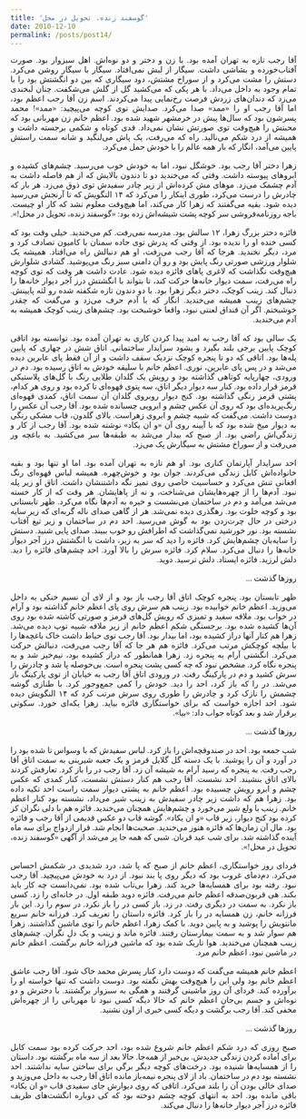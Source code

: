 ```yaml
---
title: 'گوسفند زنده، تحویل در محل'
date: 2010-12-10
permalink: /posts/post14/
---
```

<div align="justify" dir="rtl" style="font-family:vazir;">


آقا رجب تازه به تهران آمده بود. با زن و دختر و دو نوه‌اش. اهل سبزوار بود. صورت آفتاب‌خورده و بشاشی داشت. سیگار از لبش نمی‌افتاد. سیگار با سیگار روشن می‌کرد. دستش را مشت می‌کرد و از سوراخ مشتش، دود سیگاری که بین دو انگشتش بود را با تمام وجود به داخل می‌داد. با هر پکی که می‌کشید گل از گلش می‌شکفت. چنان لبخندی می‌زد که دندان‌های زردش فرصت رخ‌نمایی پیدا می‌کردند. اسم زن آقا رجب اعظم بود، اما آقا رجب او را «ممد» صدا می‌کرد. صدایش توی کوچه می‌پیچید: «ممد»! محمد پسرشون بود که سال‌ها پیش در خرمشهر شهید شده بود. اعظم خانم زن مهربانی بود که محبتش را هیچ‌وقت توی صورتش نشان نمی‌داد. قدی کوتاه و شکمی برجسته داشت و همیشه از درد شکم می‌نالید. راه که می‌رفت، یک پاش می‌لنگید و شانه سمت راستش پایین می‌آمد، انگار که بار همه عالم را با خودش حمل می‌کرد.<br>
<br>
زهرا دختر آقا رجب بود. خوشگل نبود،‌ اما به خودش خوب می‌رسید. چشم‌های کشیده و ابروهای پیوسته داشت. وقتی که می‌خندید دو تا دندون بالایش که از هم فاصله داشت به آدم چشمک می‌زد. موهای مش کرده‌اش از زیر چادر سفیدش توی ذوق می‌زد. هر بار که چادرش را درست می‌کرد، طوری اینکار را می‌کرد که ۱۴ النگویش که تا آرنجش می‌رسید دیده شود. ‌بقیه می‌گفتند که زهرا کار می‌کند، اما هیچ‌وقت معلوم نشد که ‌کار او چیست. باجه روزنامه‌فروشی سر کوچه پشت شیشه‌اش زده بود: «گوسفند زنده، تحویل در محل!».<br>
<br>
فائزه دختر بزرگ زهرا، ۱۲ سالش بود. مدرسه نمی‌رفت. کم می‌خندید. خیلی وقت بود که کسی خنده او را ندیده بود. از وقتی که پدرش توی جاده سمنان با کامیون تصادف کرد و مرد، دیگر نخندید. هرجا که آقا رجب می‌رفت، او هم دنبالش راه می‌افتاد. همیشه یک شلوار ورزشی صورتی رنگ پایش بود و رو آن دامنی سبز رنگ می‌پوشید. گشادی شلوارش هیچ‌وقت نگذاشت که لاغری پاهای فائزه دیده شود. عادت داشت هر وقت که توی کوچه راه می‌رفت، سمت دیوار خانه‌ها حرکت کند، تا بتواند با انگشتش درز آجر دیوار خانه‌ها را دنبال کند. زینب کوچک، دختر دیگر زهرا بود. با دو دندون تازه شکفته شده رو لثه پایینش. چشم‌های زینب همیشه می‌خندید. انگار که با آدم حرف می‌زد و می‌گفت که چقدر خوشبختم. اگر آن قنداق لعنتی نبود، واقعا خوشبخت بود. چشم‌های زینب کوچک همیشه به آدم می‌خندید.<br>
<br>
یک سالی بود که آقا رجب به امید پیدا کردن کاری به تهران آمده بود. توانسته بود اتاقی کوچک پایین برجی بلند بگیرد و بشود سرایدار ساختمانی. اتاق شش در چهاری که پایین پله‌ها بود. اتاقی که دو تا پنجره کوچک نزدیک سقف داشت و از آن فقط پای عابرین دیده می‌شد و در پس پای عابرین، نوری. اعظم خانم با سلیقه خودش به اتاق رسیده بود. دم در ورودی، چهارپایه کوتاهی گذاشته بود و رویش یک گلدان طلایی رنگ با گل‌های پلاستیکی قرمز قرار داده بود. کنار سه دیوار دیگر اتاق، سه پتوی قهوه‌ای تا کرده بود و روی هر کدام، پشتی قرمز رنگی گذاشته بود. کنج دیوار روبروی گلدان آن سمت اتاق، کمدی قهوه‌ای رنگ‌پریده‌ای بود که روی آن عکس چشم و ابرویی چسبانده شده بود. آقا رجب آن عکس را دوست داشت. می‌گفت که شبیه چشم و ابروی زهراست. بالای گلدون، قاب مشکی رنگی به دیوار میخ شده بود که با آیینه روی آن «و ان یکاد» نوشته شده بود. آقا رجب از کار و زندگی‌اش راضی بود. از صبح که بیدار می‌شد به طبقه‌ها سر می‌کشید. به باغچه ور می‌رفت و از سوراخ مشتش به سیگارش پک می‌زد.<br>
<br>
احد سرایدار آپارتمان کناری بود. او هم تازه به تهران آمده بود. اما او تنها بود و بقیه خانواده‌اش کابل زندگی می‌کردند. جوان بود و خوش‌چهره. همیشه لباس قهوه‌ای رنگ افغانی تنش می‌کرد و حساسیت خاصی روی تمیز نگه داشتنشان داشت. اتاق او زیر پله نبود. آدم‌ها را از چهره‌هایشان می‌شناخت، و نه از پاهایشان. هر وقت که از کار خسته می‌شد می‌آمد و دم در ساختمان می‌نشست و خیره به آدم‌ها نگاه می‌کرد. ظهر تابستانی بود و کوچه خلوت بود. رهگذری دیده نمی‌شد. هر از گاهی صدای ناله گربه‌ای که زیر سایه درختی در حال چرت‌زدن بود به گوش می‌رسید. احد دم در ساختمان و زیر تیغ آفتاب نشسته بود. نور خورشید نمی‌گذاشت که اطرافش رو خوب ببیند. صدای پایی شنید. دستش را سایه‌بان چشم‌هایش کرد. فائزه را دید که سر به زیر، داشت با انگشتش درز آجر دیوار خانه‌ها را دنبال می‌کرد. سلام کرد. فائزه سرش را بالا آورد. احد چشم‌های فائزه را دید. دلش لرزید. فائزه ایستاد. دلش ترسید. دوید.<br>
<br>
روزها گذشت ...<br>
<br>
ظهر تابستان بود. پنجره کوچک اتاق آقا رجب باز بود و از لای آن نسیم خنکی به داخل می‌وزید. اعظم خانم خوابیده بود. زینب هم سرش روی پای اعظم خانم گذاشته بود و آرام در خواب بود. ملافه سفید و تمیزی که رویش گل‌های قرمز و صورتی کاشته شده بود روی آن‌ها کشیده شده بود. برجستگی شکم اعظم خانم از زیر ملافه شبیه توپ دیده می‌شد. زهرا هم کنار آنها دراز کشیده بود، اما بیدار بود. آقا رجب توی حیاط داشت خاک باغچه‌ها را با بیلچه کوچکش مرتب می‌کرد. فائزه هم هر جا که آقا رجب می‌رفت، دنبالش حرکت می‌کرد. انگشتی آرام به پنجره زد. زهرا همانطور که دراز کشیده بود، نیم‌خیز شد و به پنجره نگاه کرد. مشخص نبود که چه کسی پشت پنجره‌ است. بی‌حوصله پا شد و چادرش را سرش کشید و دم در پارکینگ رفت. در ورودی اتاق آقا رجب به خیابان از توی پارکینگ باز می‌شد. در را که باز کرد، احد را دید. خودش را کمی جمع‌وجور کرد. با طنازی  گوشه چشمش را نازک کرد و چادرش را طوری روی سرش مرتب کرد که ۱۴ النگویش دیده شود. احد اجازه خواست که برای خواستگاری فائزه بیاید. زهرا یکه‌ای خورد. سکوتی برقرار شد و بعد کوتاه جواب داد: «بیا».<br>
<br>
روزها گذشت ...<br>
<br>
شب جمعه بود. احد در صندوقچه‌اش را باز کرد. لباس سفیدش که با وسواس تا شده بود را در آورد و آن را پوشید. با یک دسته گل گلایل قرمز و یک جعبه شیرینی به سمت اتاق آقا رجب رفت. به پنجره که رسید آرام به شیشه آن زد. آقا رجب در را باز کرد. تعارفش کردند بالای اتاق بنشیند. احد نشست. آقا رجب هم کنار دستش نشست، کنار کمدی که عکس چشم و ابرو رویش چسبیده بود. اعظم خانم به پشتی دیوار سمت راست احد تکیه داده بود. زهرا هم که داشت زیر چادر سفیدش به زینب شیر می‌داد، نشسته بود کنار اعظم خانم. زینب با ولع شیر می‌خورد و چشم‌هایش همچنان می‌خندید. فائزه هم با دلی نگران کز کرده بود کنج دیوار، زیر قاب «و ان یکاد». گوشه قاب دو عکس قدیمی از آقا رجب و فائزه بود. مال آن زمان‌ها که فائزه هنوز می‌خندید. صحبت‌ها انجام شد. قرار ازدواج برای سه ماه آینده گذاشته شد. برای شب عید قربان. شبی که همه جا پر می‌شد از آگهی «گوسفند زنده، تحویل در محل!».<br>
<br>
فردای روز خواستگاری، اعظم خانم از صبح که پا شد، درد شدیدی در شکمش احساس می‌کرد. دم‌دمای غروب بود که دیگر روی پا بند نبود. از درد به خودش می‌پیچید. آقا رجب نبود. رفته بود برای همسایه‌ها خرید کند. زهرا بی‌تاب شده بود. نمی‌دانست چه کار باید بکند. هی قربون‌صدقه اعظم خانم می‌رفت. فائزه دوید طبقه اول. در خانه‌ای را زد. کسی باز نکرد. به سمت در دیگری رفت. در زد. باز کسی در را باز نکرد. در سوم را زد. این بار فرزانه خانم، زن همسایه در را باز کرد. فائزه داستان را تعریف کرد. فرزانه خانم سریع مانتویش را پوشید و به پایین دوید. با کمک زهرا، اعظم خانم را توی ماشین گذاشتند. زهرا هم سوار شد و به سمت بیمارستان رفتند. فائزه ماند و زینب و یک دل نگران. چشم‌های زینب همچنان می‌خندید. هوا تاریک شده بود که ماشین فرزانه خانم برگشت. اعظم خانم در ماشین نبود. اعظم خانم مرد.<br>
<br>
اعظم خانم همیشه می‌گفت که دوست دارد کنار پسرش محمد خاک شود. آقا رجب عاشق اعظم خانم بود ولی این را هیچ‌وقت بهش نگفته بود. دوست داشت که تنها خواسته او را برآورده کند. فردای آن روز ماشینی گرفتند و همگی به سبزوار برگشتند. با دخترش و دو نوه‌اش و جسم بی‌جان اعظم خانم که حالا دیگه کسی نبود تا مهربانی را از چهره‌اش مخفی کند. آقا رجب برگشت و دیگه کسی خبری از اون نشنید.<br>
<br>
روزها گذشت ...<br>
<br>
صبح روزی که درد شکم اعظم خانم شروع شده بود، احد حرکت کرده بود سمت کابل برای آماده کردن زندگی جدیدش. بی‌خبر از همه‌جا. حالا بعد از سه ماه برگشته بود. داستان را از همسایه‌ها شنیده بود. درخت‌های کوچه دیگر برگی برای ساختن سایه نداشتند. احد نشسته بود دم در ساختمان. باد از لای پنجره نیمه‌باز مانده اتاق آقا رجب به داخل می‌وزید و صدای خالی بودن آن را بلند می‌کرد. اتاقی که روی دیوارش جای سفیدی قاب «و ان یکاد» باقی مانده بود. احد به انتهای کوچه چشم دوخته بود که کی دوباره انگشت‌های ظریف فائزه درز آجر دیوار خانه‌ها را دنبال می‌کند.

</div>

